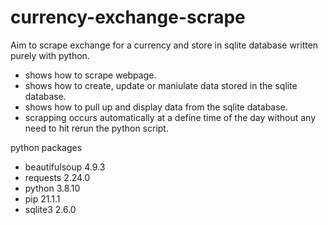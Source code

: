 # currency-exchange-scrape
Aim to scrape exchange for a currency and store in sqlite database
written purely with python.

- shows how to scrape webpage.
- shows how to create, update or maniulate data stored in the sqlite database.
- shows how to pull up and display data from the sqlite database.
- scrapping occurs automatically at a define time of the day without any need to hit rerun the python script.

python packages

- beautifulsoup 4.9.3
- requests 2.24.0
- python 3.8.10
- pip 21.1.1
- sqlite3 2.6.0

